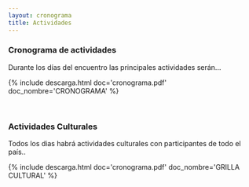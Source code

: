 ```yaml
---
layout: cronograma
title: Actividades
---
```

### Cronograma de actividades 

Durante los días del encuentro las principales actividades serán...

{% include descarga.html doc='cronograma.pdf' doc_nombre='CRONOGRAMA' %}

<br/>

### Actividades Culturales

Todos los dias habrá actividades culturales con participantes de todo el país..

{% include descarga.html doc='cronograma.pdf' doc_nombre='GRILLA CULTURAL' %}

